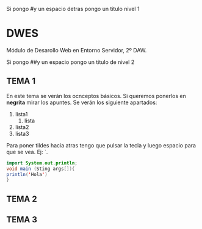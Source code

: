 Si pongo #y un espacio detras pongo un titulo nivel 1
# DWES
Módulo de Desarollo Web en Entorno Servidor, 2º DAW.

Si pongo ##y un espacio pongo un titulo de nivel 2
## TEMA 1
En este tema se verán los ocnceptos básicos. Si queremos ponerlos en **negrita** mirar los apuntes.
Se verán los siguiente apartados:
1. lista1
    1. lista
3. lista2
4. lista3

Para poner tildes hacia atras tengo que pulsar la tecla y luego espacio para que se vea. Ej: `.
```java
import System.out.println;
void main (Sting args[]){
println('Hola')
}
```
## TEMA 2

## TEMA 3
